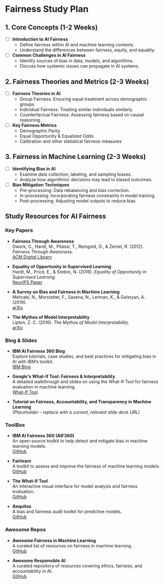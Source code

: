 # Fairness Study Plan

## 1. Core Concepts (1-2 Weeks)
- [ ] **Introduction to AI Fairness**
  - Define fairness within AI and machine learning contexts.
  - Understand the differences between fairness, equity, and equality.
- [ ] **Common Challenges in AI Fairness**
  - Identify sources of bias in data, models, and algorithms.
  - Discuss how systemic issues can propagate in AI systems.

## 2. Fairness Theories and Metrics (2-3 Weeks)
- [ ] **Fairness Theories in AI**
  - Group Fairness: Ensuring equal treatment across demographic groups.
  - Individual Fairness: Treating similar individuals similarly.
  - Counterfactual Fairness: Assessing fairness based on causal reasoning.
- [ ] **Key Fairness Metrics**
  - Demographic Parity
  - Equal Opportunity & Equalized Odds
  - Calibration and other statistical fairness measures

## 3. Fairness in Machine Learning (2-3 Weeks)
- [ ] **Identifying Bias in AI**
  - Examine data collection, labeling, and sampling biases.
  - Analyze how algorithmic decisions may lead to biased outcomes.
- [ ] **Bias Mitigation Techniques**
  - Pre-processing: Data rebalancing and bias correction.
  - In-processing: Incorporating fairness constraints in model training.
  - Post-processing: Adjusting model outputs to reduce bias.

## Study Resources for AI Fairness

### Key Papers
- **Fairness Through Awareness**  
  Dwork, C., Hardt, M., Pitassi, T., Reingold, O., & Zemel, R. (2012). *Fairness Through Awareness.*  
  [ACM Digital Library](https://dl.acm.org/doi/10.1145/2090236.2090255)
  
- **Equality of Opportunity in Supervised Learning**  
  Hardt, M., Price, E., & Srebro, N. (2016). *Equality of Opportunity in Supervised Learning.*  
  [NeurIPS Paper](https://papers.nips.cc/paper/7159-equality-of-opportunity-in-supervised-learning)
  
- **A Survey on Bias and Fairness in Machine Learning**  
  Mehrabi, N., Morstatter, F., Saxena, N., Lerman, K., & Galstyan, A. (2019).  
  [arXiv](https://arxiv.org/abs/1908.09635)
  
- **The Mythos of Model Interpretability**  
  Lipton, Z. C. (2016). *The Mythos of Model Interpretability.*  
  [arXiv](https://arxiv.org/abs/1606.03490)

### Blog & Slides
- **IBM AI Fairness 360 Blog**  
  Explore tutorials, case studies, and best practices for mitigating bias in AI with IBM’s toolkit.  
  [IBM Blog](https://www.ibm.com/blogs/research/tag/ai-fairness-360/)
  
- **Google's What-If Tool: Fairness & Interpretability**  
  A detailed walkthrough and slides on using the What-If Tool for fairness evaluation in machine learning.  
  [What-If Tool](https://pair.withgoogle.com/what-if-tool/)
  
- **Tutorial on Fairness, Accountability, and Transparency in Machine Learning**  
  *(Placeholder – replace with a current, relevant slide deck URL)*

### ToolBox
- **IBM AI Fairness 360 (AIF360)**  
  An open-source toolkit to help detect and mitigate bias in machine learning models.  
  [GitHub](https://github.com/IBM/AIF360)
  
- **Fairlearn**  
  A toolkit to assess and improve the fairness of machine learning models.  
  [GitHub](https://github.com/fairlearn/fairlearn)
  
- **The What-If Tool**  
  An interactive visual interface for model analysis and fairness evaluation.  
  [GitHub](https://github.com/pair-code/what-if-tool)
  
- **Aequitas**  
  A bias and fairness audit toolkit for predictive models.  
  [GitHub](https://github.com/dssg/aequitas)

### Awesome Repos
- **Awesome Fairness in Machine Learning**  
  A curated list of resources on fairness in machine learning.  
  [GitHub](https://github.com/zhangyx-ustc/Awesome-Fairness-in-Machine-Learning)
  
- **Awesome Responsible AI**  
  A curated repository of resources covering ethics, fairness, and accountability in AI.  
  [GitHub](https://github.com/Responsible-AI/awesome-responsible-ai)

